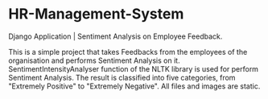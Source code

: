 # HR-Management-System
Django Application | Sentiment Analysis on Employee Feedback.

This is a simple project that takes Feedbacks from the employees of the organisation and performs Sentiment Analysis on it.
SentimentIntensityAnalyser function of the NLTK library is used for perform Sentiment Analysis. The result is classified into five categories, from "Extremely Positive" to "Extremely Negative".
All files and images are static. 
